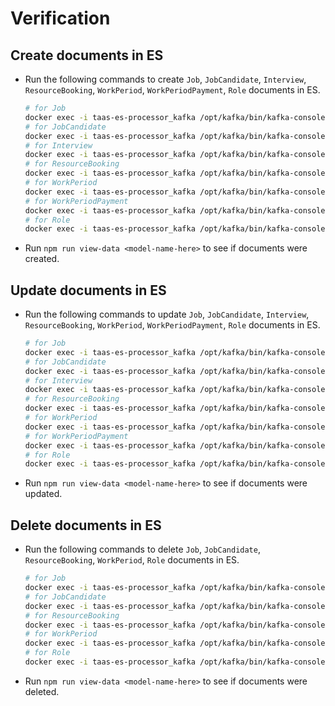 # Verification

## Create documents in ES

- Run the following commands to create `Job`, `JobCandidate`, `Interview`, `ResourceBooking`, `WorkPeriod`, `WorkPeriodPayment`, `Role` documents in ES.

  ``` bash
  # for Job
  docker exec -i taas-es-processor_kafka /opt/kafka/bin/kafka-console-producer.sh --broker-list localhost:9092 --topic taas.job.create < test/messages/taas.job.create.event.json
  # for JobCandidate
  docker exec -i taas-es-processor_kafka /opt/kafka/bin/kafka-console-producer.sh --broker-list localhost:9092 --topic taas.jobcandidate.create < test/messages/taas.jobcandidate.create.event.json
  # for Interview
  docker exec -i taas-es-processor_kafka /opt/kafka/bin/kafka-console-producer.sh --broker-list localhost:9092 --topic taas.interview.requested < test/messages/taas.interview.requested.event.json
  # for ResourceBooking
  docker exec -i taas-es-processor_kafka /opt/kafka/bin/kafka-console-producer.sh --broker-list localhost:9092 --topic taas.resourcebooking.create < test/messages/taas.resourcebooking.create.event.json
  # for WorkPeriod
  docker exec -i taas-es-processor_kafka /opt/kafka/bin/kafka-console-producer.sh --broker-list localhost:9092 --topic taas.workperiod.create < test/messages/taas.workperiod.create.event.json
  # for WorkPeriodPayment
  docker exec -i taas-es-processor_kafka /opt/kafka/bin/kafka-console-producer.sh --broker-list localhost:9092 --topic taas.workperiodpayment.create < test/messages/taas.workperiodpayment.create.event.json
  # for Role
  docker exec -i taas-es-processor_kafka /opt/kafka/bin/kafka-console-producer.sh --broker-list localhost:9092 --topic taas.role.requested < test/messages/taas.role.create.event.json
  ```

- Run `npm run view-data <model-name-here>` to see if documents were created.

## Update documents in ES
- Run the following commands to update `Job`, `JobCandidate`, `Interview`, `ResourceBooking`, `WorkPeriod`, `WorkPeriodPayment`, `Role` documents in ES.

  ``` bash
  # for Job
  docker exec -i taas-es-processor_kafka /opt/kafka/bin/kafka-console-producer.sh --broker-list localhost:9092 --topic taas.job.update < test/messages/taas.job.update.event.json
  # for JobCandidate
  docker exec -i taas-es-processor_kafka /opt/kafka/bin/kafka-console-producer.sh --broker-list localhost:9092 --topic taas.jobcandidate.update < test/messages/taas.jobcandidate.update.event.json
  # for Interview
  docker exec -i taas-es-processor_kafka /opt/kafka/bin/kafka-console-producer.sh --broker-list localhost:9092 --topic taas.interview.update < test/messages/taas.interview.update.event.json
  # for ResourceBooking
  docker exec -i taas-es-processor_kafka /opt/kafka/bin/kafka-console-producer.sh --broker-list localhost:9092 --topic taas.resourcebooking.update < test/messages/taas.resourcebooking.update.event.json
  # for WorkPeriod
  docker exec -i taas-es-processor_kafka /opt/kafka/bin/kafka-console-producer.sh --broker-list localhost:9092 --topic taas.workperiod.update < test/messages/taas.workperiod.update.event.json
  # for WorkPeriodPayment
  docker exec -i taas-es-processor_kafka /opt/kafka/bin/kafka-console-producer.sh --broker-list localhost:9092 --topic taas.workperiodpayment.update < test/messages/taas.workperiodpayment.update.event.json
  # for Role
  docker exec -i taas-es-processor_kafka /opt/kafka/bin/kafka-console-producer.sh --broker-list localhost:9092 --topic taas.role.update < test/messages/taas.role.update.event.json
  ```

- Run `npm run view-data <model-name-here>` to see if documents were updated.

## Delete documents in ES
- Run the following commands to delete `Job`, `JobCandidate`, `ResourceBooking`, `WorkPeriod`, `Role` documents in ES.

  ``` bash
  # for Job
  docker exec -i taas-es-processor_kafka /opt/kafka/bin/kafka-console-producer.sh --broker-list localhost:9092 --topic taas.job.delete < test/messages/taas.job.delete.event.json
  # for JobCandidate
  docker exec -i taas-es-processor_kafka /opt/kafka/bin/kafka-console-producer.sh --broker-list localhost:9092 --topic taas.jobcandidate.delete < test/messages/taas.jobcandidate.delete.event.json
  # for ResourceBooking
  docker exec -i taas-es-processor_kafka /opt/kafka/bin/kafka-console-producer.sh --broker-list localhost:9092 --topic taas.resourcebooking.delete < test/messages/taas.resourcebooking.delete.event.json
  # for WorkPeriod
  docker exec -i taas-es-processor_kafka /opt/kafka/bin/kafka-console-producer.sh --broker-list localhost:9092 --topic taas.workperiod.delete < test/messages/taas.workperiod.delete.event.json
  # for Role
  docker exec -i taas-es-processor_kafka /opt/kafka/bin/kafka-console-producer.sh --broker-list localhost:9092 --topic taas.role.delete < test/messages/taas.role.delete.event.json
  ```

- Run `npm run view-data <model-name-here>` to see if documents were deleted.

